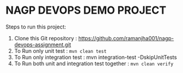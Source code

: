 # NAGP DEVOPS DEMO PROJECT


Steps to run this project:

1. Clone this Git repository : https://github.com/ramanjha001/nagp-devops-assignment.git
2. To Run only unit test : `mvn clean test`
3. To Run only integration test : mvn integration-test -DskipUnitTests
4. To Run both unit and integration test together : `mvn clean verify` 

